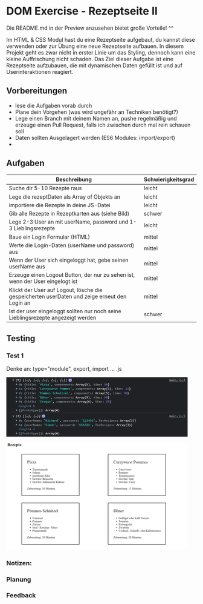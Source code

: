 # DOM Exercise - Rezeptseite II

Die README.md in der Preview anzusehen bietet große Vorteile! ^^

Im HTML & CSS Modul hast du eine Rezeptseite aufgebaut, du kannst diese verwenden oder zur Übung eine neue Rezeptseite aufbauen. In diesem Projekt geht es zwar nicht in erster Linie um das Styling, dennoch kann eine kleine Auffrischung nicht schaden. Das Ziel dieser Aufgabe ist eine Rezeptseite aufzubauen, die mit dynamischen Daten gefüllt ist und auf Userinteraktionen reagiert.

## Vorbereitungen

- lese die Aufgaben vorab durch
- Plane dein Vorgehen (was wird ungefähr an Techniken benötigt?)
- Lege einen Branch mit deinem Namen an, pushe regelmäßig und erzeuge einen Pull Request, falls ich zwischen durch mal rein schauen soll
- Daten sollten Ausgelagert werden (ES6 Modules: import/export)
-

## Aufgaben

| Beschreibung                                                                                 | Schwierigkeitsgrad |
| -------------------------------------------------------------------------------------------- | ------------------ |
| Suche dir 5-10 Rezepte raus                                                                  | leicht             |
| Lege die rezeptDaten als Array of Objekts an                                                 | leicht             |
| importiere die Rezepte in deine JS-Datei                                                     | leicht             |
| Gib alle Rezepte in Rezeptkarten aus (siehe Bild)                                            | schwer             |
| Lege 2-3 User an mit userName, password und 1-3 Lieblingsrezepte                             | leicht             |
| Baue ein Login Formular (HTML)                                                               | mittel             |
| Werte die Login-Daten (userName und password) aus                                            | mittel             |
| Wenn der User sich eingeloggt hat, gebe seinen userName aus                                  | mittel             |
| Erzeuge einen Logout Button, der nur zu sehen ist, wenn der User eingelogt ist               | mittel             |
| Klickt der User auf Logout, lösche die gespeicherten userDaten und zeige erneut den Login an | mittel             |
| Ist der user eingeloggt sollten nur noch seine Lieblingsrezepte angezeigt werden             | schwer             |

## Testing

### Test 1

Denke an: type="module", export, import ... .js

<img src="./images/previewMarkdown/testOutput.png"
     alt="Rezept- und userData output in console"
     style="width: 30rem" />

<img src="./images/previewMarkdown/cards.png"
     alt="RezeptCards auf der Seite"
     style="width: 30rem" />

### Notizen:

### Planung

### Feedback
